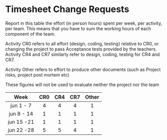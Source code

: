 # Timesheet Change Requests

Report in this table the effort (in person hours) spent per week, per activity, per team. 
This means that you have to sum the working hours of each component of the team.

Activity CR0 refers to all effort (design, coding, testing) relative to CR0, or changing the project to pass Acceptance tests provided by the teachers.
Activity CR4 and CR7 similarly refer to design, coding, testing for CR4 and CR7.

Activity Other refers to effort to produce other documents (such as Project risks, project post mortem etc)


These figures will not be used to evaluate neither the project nor the team

| Week | CR0 | CR4  | CR7  | Other |
|:-----------:|:--------:|:-----------:|:-----------:|:----------:|
| jun 1 -  7 |4 | 4| 4|1 | 
| jun 8 - 14 |1 |1 |1 | 1|
| jun 15 -21 | 1|1 | 1|1 |
| jun 22 -28 | 5| 5| 4| 1|


